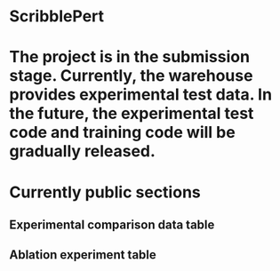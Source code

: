 # ScribblePert
# The project is in the submission stage. Currently, the warehouse provides experimental test data. In the future, the experimental test code and training code will be gradually released.

# Currently public sections

## Experimental comparison data table

## Ablation experiment table
